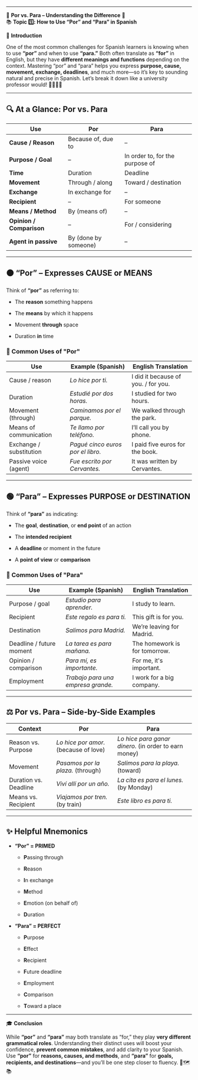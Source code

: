 
---
🌟 **Por vs. Para – Understanding the Difference** 🌟  
📚 **Topic 1️⃣: How to Use “Por” and “Para” in Spanish**

📘 **Introduction**

One of the most common challenges for Spanish learners is knowing when to use **“por”** and when to use **“para.”** Both often translate as **“for”** in English, but they have **different meanings and functions** depending on the context. Mastering “por” and “para” helps you express **purpose, cause, movement, exchange, deadlines**, and much more—so it’s key to sounding natural and precise in Spanish. Let’s break it down like a university professor would! 🧑‍🏫📖🧠

---

## 🔍 **At a Glance: Por vs. Para**

|Use|Por|Para|
|---|---|---|
|**Cause / Reason**|Because of, due to|–|
|**Purpose / Goal**|–|In order to, for the purpose of|
|**Time**|Duration|Deadline|
|**Movement**|Through / along|Toward / destination|
|**Exchange**|In exchange for|–|
|**Recipient**|–|For someone|
|**Means / Method**|By (means of)|–|
|**Opinion / Comparison**|–|For / considering|
|**Agent in passive**|By (done by someone)|–|

---

## 🟠 **“Por” – Expresses CAUSE or MEANS**

Think of **“por”** as referring to:

- The **reason** something happens
    
- The **means** by which it happens
    
- Movement **through** space
    
- Duration **in** time
    

### 📘 Common Uses of "Por"

|Use|Example (Spanish)|English Translation|
|---|---|---|
|Cause / reason|_Lo hice por ti._|I did it because of you. / for you.|
|Duration|_Estudié por dos horas._|I studied for two hours.|
|Movement (through)|_Caminamos por el parque._|We walked through the park.|
|Means of communication|_Te llamo por teléfono._|I’ll call you by phone.|
|Exchange / substitution|_Pagué cinco euros por el libro._|I paid five euros for the book.|
|Passive voice (agent)|_Fue escrito por Cervantes._|It was written by Cervantes.|

---

## 🟢 **“Para” – Expresses PURPOSE or DESTINATION**

Think of **“para”** as indicating:

- The **goal**, **destination**, or **end point** of an action
    
- The **intended recipient**
    
- A **deadline** or moment in the future
    
- A **point of view** or **comparison**
    

### 📘 Common Uses of "Para"

|Use|Example (Spanish)|English Translation|
|---|---|---|
|Purpose / goal|_Estudio para aprender._|I study to learn.|
|Recipient|_Este regalo es para ti._|This gift is for you.|
|Destination|_Salimos para Madrid._|We’re leaving for Madrid.|
|Deadline / future moment|_La tarea es para mañana._|The homework is for tomorrow.|
|Opinion / comparison|_Para mí, es importante._|For me, it's important.|
|Employment|_Trabajo para una empresa grande._|I work for a big company.|

---

## ⚖️ **Por vs. Para – Side-by-Side Examples**

|Context|Por|Para|
|---|---|---|
|Reason vs. Purpose|_Lo hice por amor._ (because of love)|_Lo hice para ganar dinero._ (in order to earn money)|
|Movement|_Pasamos por la plaza._ (through)|_Salimos para la playa._ (toward)|
|Duration vs. Deadline|_Viví allí por un año._|_La cita es para el lunes._ (by Monday)|
|Means vs. Recipient|_Viajamos por tren._ (by train)|_Este libro es para ti._|

---

## ✨ **Helpful Mnemonics**

- **“Por” = PRIMED**
    
    - **P**assing through
        
    - **R**eason
        
    - **I**n exchange
        
    - **M**ethod
        
    - **E**motion (on behalf of)
        
    - **D**uration
        
- **“Para” = PERFECT**
    
    - **P**urpose
        
    - **E**ffect
        
    - **R**ecipient
        
    - **F**uture deadline
        
    - **E**mployment
        
    - **C**omparison
        
    - **T**oward a place
        

---

🎓 **Conclusion**

While **“por”** and **“para”** may both translate as “for,” they play **very different grammatical roles**. Understanding their distinct uses will boost your confidence, **prevent common mistakes**, and add clarity to your Spanish. Use **“por”** for **reasons, causes, and methods**, and **“para”** for **goals, recipients, and destinations**—and you’ll be one step closer to fluency. 🧭🗺️📚